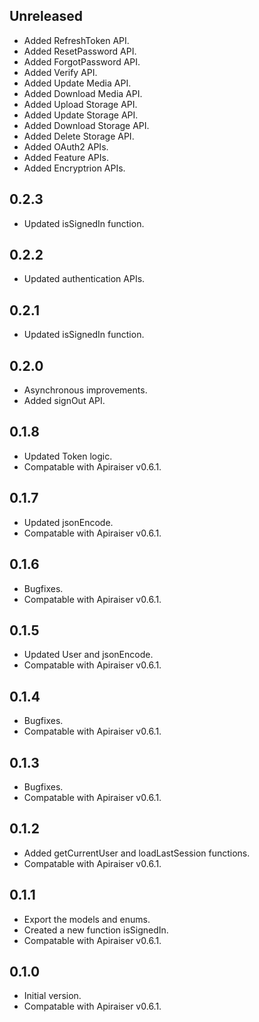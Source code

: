 ## Unreleased

- Added RefreshToken API.
- Added ResetPassword API.
- Added ForgotPassword API.
- Added Verify API.
- Added Update Media API.
- Added Download Media API.
- Added Upload Storage API.
- Added Update Storage API.
- Added Download Storage API.
- Added Delete Storage API.
- Added OAuth2 APIs.
- Added Feature APIs.
- Added Encryptrion APIs.

## 0.2.3

- Updated isSignedIn function.

## 0.2.2

- Updated authentication APIs.

## 0.2.1

- Updated isSignedIn function.

## 0.2.0

- Asynchronous improvements.
- Added signOut API.

## 0.1.8

- Updated Token logic.
- Compatable with Apiraiser v0.6.1.

## 0.1.7

- Updated jsonEncode.
- Compatable with Apiraiser v0.6.1.

## 0.1.6

- Bugfixes.
- Compatable with Apiraiser v0.6.1.

## 0.1.5

- Updated User and jsonEncode.
- Compatable with Apiraiser v0.6.1.

## 0.1.4

- Bugfixes.
- Compatable with Apiraiser v0.6.1.

## 0.1.3

- Bugfixes.
- Compatable with Apiraiser v0.6.1.

## 0.1.2

- Added getCurrentUser and loadLastSession functions.
- Compatable with Apiraiser v0.6.1.

## 0.1.1

- Export the models and enums.
- Created a new function isSignedIn.
- Compatable with Apiraiser v0.6.1.

## 0.1.0

- Initial version.
- Compatable with Apiraiser v0.6.1.
